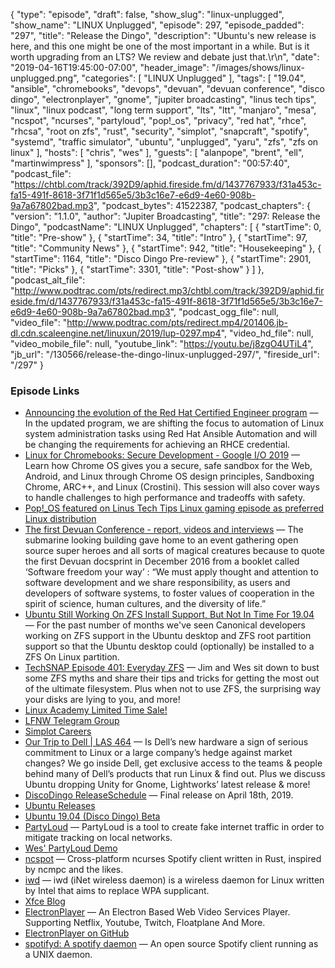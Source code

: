 {
  "type": "episode",
  "draft": false,
  "show_slug": "linux-unplugged",
  "show_name": "LINUX Unplugged",
  "episode": 297,
  "episode_padded": "297",
  "title": "Release the Dingo",
  "description": "Ubuntu's new release is here, and this one might be one of the most important in a while. But is it worth upgrading from an LTS? We review and debate just that.\r\n",
  "date": "2019-04-16T19:45:00-07:00",
  "header_image": "/images/shows/linux-unplugged.png",
  "categories": [
    "LINUX Unplugged"
  ],
  "tags": [
    "19.04",
    "ansible",
    "chromebooks",
    "devops",
    "devuan",
    "devuan conference",
    "disco dingo",
    "electronplayer",
    "gnome",
    "jupiter broadcasting",
    "linus tech tips",
    "linux",
    "linux podcast",
    "long term support",
    "lts",
    "ltt",
    "manjaro",
    "mesa",
    "ncspot",
    "ncurses",
    "partyloud",
    "pop!_os",
    "privacy",
    "red hat",
    "rhce",
    "rhcsa",
    "root on zfs",
    "rust",
    "security",
    "simplot",
    "snapcraft",
    "spotify",
    "systemd",
    "traffic simulator",
    "ubuntu",
    "unplugged",
    "yaru",
    "zfs",
    "zfs on linux"
  ],
  "hosts": [
    "chris",
    "wes"
  ],
  "guests": [
    "alanpope",
    "brent",
    "ell",
    "martinwimpress"
  ],
  "sponsors": [],
  "podcast_duration": "00:57:40",
  "podcast_file": "https://chtbl.com/track/392D9/aphid.fireside.fm/d/1437767933/f31a453c-fa15-491f-8618-3f71f1d565e5/3b3c16e7-e6d9-4e60-908b-9a7a67802bad.mp3",
  "podcast_bytes": 41522387,
  "podcast_chapters": {
    "version": "1.1.0",
    "author": "Jupiter Broadcasting",
    "title": "297: Release the Dingo",
    "podcastName": "LINUX Unplugged",
    "chapters": [
      {
        "startTime": 0,
        "title": "Pre-show"
      },
      {
        "startTime": 34,
        "title": "Intro"
      },
      {
        "startTime": 97,
        "title": "Community News"
      },
      {
        "startTime": 942,
        "title": "Housekeeping"
      },
      {
        "startTime": 1164,
        "title": "Disco Dingo Pre-review"
      },
      {
        "startTime": 2901,
        "title": "Picks"
      },
      {
        "startTime": 3301,
        "title": "Post-show"
      }
    ]
  },
  "podcast_alt_file": "http://www.podtrac.com/pts/redirect.mp3/chtbl.com/track/392D9/aphid.fireside.fm/d/1437767933/f31a453c-fa15-491f-8618-3f71f1d565e5/3b3c16e7-e6d9-4e60-908b-9a7a67802bad.mp3",
  "podcast_ogg_file": null,
  "video_file": "http://www.podtrac.com/pts/redirect.mp4/201406.jb-dl.cdn.scaleengine.net/linuxun/2019/lup-0297.mp4",
  "video_hd_file": null,
  "video_mobile_file": null,
  "youtube_link": "https://youtu.be/j8zgO4UTiL4",
  "jb_url": "/130566/release-the-dingo-linux-unplugged-297/",
  "fireside_url": "/297"
}


### Episode Links

  * [Announcing the evolution of the Red Hat Certified Engineer program](https://www.redhat.com/en/blog/announcing-evolution-red-hat-certified-engineer-program "Announcing the evolution of the Red Hat Certified Engineer program") — In the updated program, we are shifting the focus to automation of Linux system administration tasks using Red Hat Ansible Automation and will be changing the requirements for achieving an RHCE credential.
  * [Linux for Chromebooks: Secure Development - Google I/O 2019](https://events.google.com/io/schedule/events/d69f6bcf-3596-40e4-8fb1-7d5614402bbf "Linux for Chromebooks: Secure Development - Google I/O 2019") — Learn how Chrome OS gives you a secure, safe sandbox for the Web, Android, and Linux through Chrome OS design principles, Sandboxing Chrome, ARC++, and Linux (Crostini). This session will also cover ways to handle challenges to high performance and tradeoffs with safety.
  * [Pop!_OS featured on Linus Tech Tips Linux gaming episode as preferred Linux distribution](https://www.reddit.com/r/pop_os/comments/bbdaxr/pop_os_featured_on_linus_tech_tips_linux_gaming/ "Pop!_OS featured on Linus Tech Tips Linux gaming episode as preferred Linux distribution")
  * [The first Devuan Conference - report, videos and interviews](https://www.dyne.org/the-first-devuan-conference/ "The first Devuan Conference - report, videos and interviews") — The submarine looking building gave home to an event gathering open source super heroes and all sorts of magical creatures because to quote the first Devuan docsprint in December 2016 from a booklet called ‘Software freedom your way’ : “We must apply thought and attention to software development and we share responsibility, as users and developers of software systems, to foster values of cooperation in the spirit of science, human cultures, and the diversity of life.”
  * [Ubuntu Still Working On ZFS Install Support, But Not In Time For 19.04](https://www.phoronix.com/scan.php?page=news_item&px=Ubuntu-ZFS-April-Ongoing "Ubuntu Still Working On ZFS Install Support, But Not In Time For 19.04") — For the past number of months we've seen Canonical developers working on ZFS support in the Ubuntu desktop and ZFS root partition support so that the Ubuntu desktop could (optionally) be installed to a ZFS On Linux partition. 
  * [TechSNAP Episode 401: Everyday ZFS](https://techsnap.systems/401 "TechSNAP Episode 401: Everyday ZFS") — Jim and Wes sit down to bust some ZFS myths and share their tips and tricks for getting the most out of the ultimate filesystem. Plus when not to use ZFS, the surprising way your disks are lying to you, and more!
  * [Linux Academy Limited Time Sale!](https://linuxacademy.com/join/pricing "Linux Academy Limited Time Sale!")
  * [LFNW Telegram Group](http://jupiterbroadcasting.com/linuxfest "LFNW Telegram Group")
  * [Simplot Careers](http://www.simplot.com/careers/ "Simplot Careers")
  * [Our Trip to Dell | LAS 464](https://www.jupiterbroadcasting.com/113646/our-trip-to-dell-las-464/ "Our Trip to Dell | LAS 464") — Is Dell’s new hardware a sign of serious commitment to Linux or a large company’s hedge against market changes? We go inside Dell, get exclusive access to the teams & people behind many of Dell’s products that run Linux & find out. Plus we discuss Ubuntu dropping Unity for Gnome, Lightworks’ latest release & more!
  * [DiscoDingo ReleaseSchedule](https://wiki.ubuntu.com/DiscoDingo/ReleaseSchedule "DiscoDingo ReleaseSchedule") — Final release on April 18th, 2019.
  * [Ubuntu Releases](https://wiki.ubuntu.com/Releases "Ubuntu Releases")
  * [Ubuntu 19.04 (Disco Dingo) Beta](http://releases.ubuntu.com/19.04/ "Ubuntu 19.04 \(Disco Dingo\) Beta")
  * [PartyLoud](https://github.com/realtho/PartyLoud "PartyLoud") — PartyLoud is a tool to create fake internet traffic in order to mitigate tracking on local networks.
  * [Wes' PartyLoud Demo](https://asciinema.org/a/241173 "Wes' PartyLoud Demo")
  * [ncspot](https://github.com/hrkfdn/ncspot "ncspot") — Cross-platform ncurses Spotify client written in Rust, inspired by ncmpc and the likes.
  * [iwd](https://wiki.archlinux.org/index.php/Iwd "iwd") — iwd (iNet wireless daemon) is a wireless daemon for Linux written by Intel that aims to replace WPA supplicant. 
  * [Xfce Blog](https://blog.xfce.org/ "Xfce Blog")
  * [ElectronPlayer](https://snapcraft.io/electronplayer "ElectronPlayer") — An Electron Based Web Video Services Player. Supporting Netflix, Youtube, Twitch, Floatplane And More. 
  * [ElectronPlayer on GitHub](https://github.com/oscartbeaumont/ElectronPlayer "ElectronPlayer on GitHub")
  * [spotifyd: A spotify daemon](https://github.com/Spotifyd/spotifyd "spotifyd: A spotify daemon") — An open source Spotify client running as a UNIX daemon.


